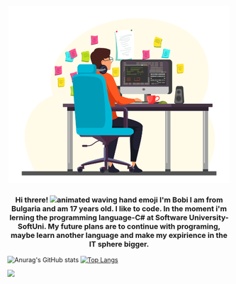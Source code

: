 <h2 align="center">
<img src="programmer.jpg"
     width="500"
          height="400"/>
</h2>
<h3 align="center">
     Hi threre!      
     <img src="https://discordemoji.com/assets/emoji/wavegif_1860.gif"
          alt="animated waving hand emoji"
          width="45"
          height="45"
          style="margin-bottom: -10px" />
     I'm Bobi
    <a>
    I am from Bulgaria and am 17 years old. I like to code. In the moment i'm lerning the programming language-C# at Software University-SoftUni. My future plans are to continue with programing, maybe  learn another language and make my expirience in the IT sphere bigger.  
    </a>
</h3>

![Anurag's GitHub stats](https://github-readme-stats.vercel.app/api?username=BorisAnastasov&theme=transparent&show_icons=true)
[![Top Langs](https://github-readme-stats.vercel.app/api/top-langs/?username=BorisAnastasov&layout=compact)](https://github.com/anuraghazra/github-readme-stats)

[![](https://visitcount.itsvg.in/api?id=BorisAnastasov&label=Profile%20Views&color=1&icon=0&pretty=false)](https://visitcount.itsvg.in)
